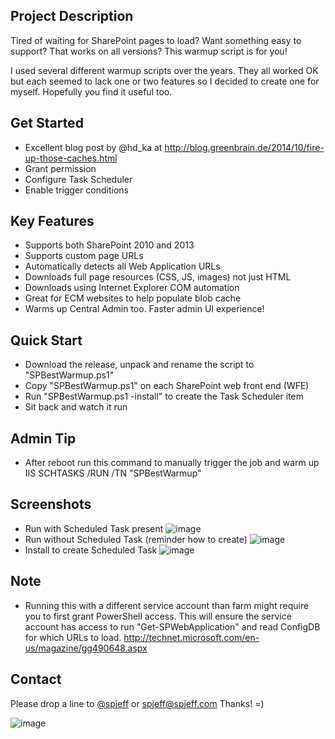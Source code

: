 ## Project Description
Tired of waiting for SharePoint pages to load? Want something easy to support? That works on all versions? This warmup script is for you!

I used several different warmup scripts over the years. They all worked OK but each seemed to lack one or two features so I decided to create one for myself. Hopefully you find it useful too.


## Get Started
* Excellent blog post by @hd_ka at http://blog.greenbrain.de/2014/10/fire-up-those-caches.html
* Grant permission
* Configure Task Scheduler
* Enable trigger conditions

## Key Features
* Supports both SharePoint 2010 and 2013
* Supports custom page URLs
* Automatically detects all Web Application URLs
* Downloads full page resources (CSS, JS, images) not just HTML
* Downloads using Internet Explorer COM automation
* Great for ECM websites to help populate blob cache
* Warms up Central Admin too. Faster admin UI experience!

## Quick Start
* Download the release, unpack and rename the script to "SPBestWarmup.ps1"
* Copy "SPBestWarmup.ps1" on each SharePoint web front end (WFE)
* Run "SPBestWarmup.ps1 -install" to create the Task Scheduler item
* Sit back and watch it run

## Admin Tip
* After reboot run this command to manually trigger the job and warm up IIS
SCHTASKS /RUN /TN "SPBestWarmup"

## Screenshots

* Run with Scheduled Task present
![image](https://raw.githubusercontent.com/spjeff/spbestwarmup/master/doc/1.png)
* Run without Scheduled Task (reminder how to create)
![image](https://raw.githubusercontent.com/spjeff/spbestwarmup/master/doc/2.png)
* Install to create Scheduled Task
![image](https://raw.githubusercontent.com/spjeff/spbestwarmup/master/doc/3.png)

## Note
* Running this with a different service account than farm might require you to first grant PowerShell access. This will ensure the service account has access to run "Get-SPWebApplication" and read ConfigDB for which URLs to load. http://technet.microsoft.com/en-us/magazine/gg490648.aspx

## Contact
Please drop a line to [@spjeff](https://twitter.com/spjeff) or [spjeff@spjeff.com](mailto:spjeff@spjeff.com)
Thanks!  =)

![image](http://img.shields.io/badge/first--timers--only-friendly-blue.svg?style=flat-square)